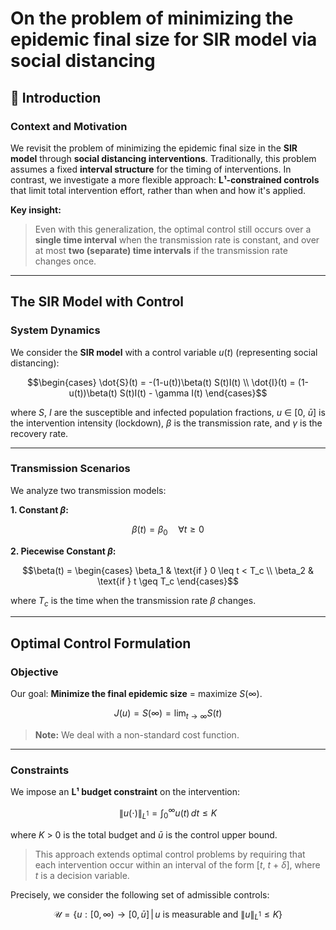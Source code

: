# On the problem of minimizing the epidemic final size for SIR model via social distancing

## 📘 Introduction

### Context and Motivation

We revisit the problem of minimizing the epidemic final size in the **SIR model** through **social distancing interventions**.
Traditionally, this problem assumes a fixed **interval structure** for the timing of interventions. In contrast, we investigate a more flexible approach: **L¹-constrained controls** that limit total intervention effort, rather than when and how it's applied.

**Key insight:**
> Even with this generalization, the optimal control still occurs over a **single time interval** when the transmission rate is constant, and over at most **two (separate) time intervals** if the transmission rate changes once.

---

## The SIR Model with Control

### System Dynamics

We consider the **SIR model** with a control variable _u_(_t_) (representing social distancing):

```math
\begin{cases}
\dot{S}(t) = -(1-u(t))\beta(t) S(t)I(t) \\
\dot{I}(t) = (1-u(t))\beta(t) S(t)I(t) - \gamma I(t)
\end{cases}
```

where _S_, _I_ are the susceptible and infected population fractions, _u_ ∈ [0, _ū_] is the intervention intensity (lockdown), _β_ is the transmission rate, and _γ_ is the recovery rate.

---

### Transmission Scenarios

We analyze two transmission models:

**1. Constant _β_:**

```math
\beta(t) = \beta_0 \quad \forall t \geq 0
```

**2. Piecewise Constant _β_:**

```math
\beta(t) = \begin{cases}
\beta_1 & \text{if } 0 \leq t < T_c \\
\beta_2 & \text{if } t \geq T_c
\end{cases}
```

where _T_<sub>_c_</sub> is the time when the transmission rate _β_ changes.

---

## Optimal Control Formulation

### Objective

Our goal: **Minimize the final epidemic size** = maximize _S_(∞).

```math
J(u) = S(\infty) = \lim_{t \to \infty} S(t)
```

> **Note:** We deal with a non-standard cost function.

---

### Constraints

We impose an **L¹ budget constraint** on the intervention:

```math
\|u(\cdot)\|_{L^1} = \int_0^{\infty} u(t) \, dt \leq K
```

where _K_ > 0 is the total budget and _ū_ is the control upper bound.

> This approach extends optimal control problems by requiring that each intervention occur within an interval of the form [_t_, _t_ + _δ_], where _t_ is a decision variable.

Precisely, we consider the following set of admissible controls:

```math
\mathcal{U} = \left\{u : [0,\infty) \to [0,\bar{u}] \,\Big|\, u \text{ is measurable and } \|u\|_{L^1} \leq K \right\}
```